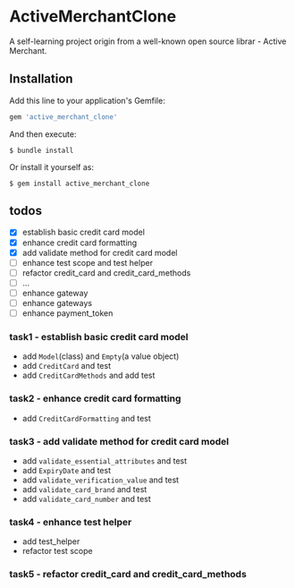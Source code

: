 # ActiveMerchantClone

A self-learning project origin from a well-known open source librar - Active Merchant.
## Installation

Add this line to your application's Gemfile:

```ruby
gem 'active_merchant_clone'
```

And then execute:

    $ bundle install

Or install it yourself as:

    $ gem install active_merchant_clone

## todos

- [x] establish basic credit card model
- [x] enhance credit card formatting
- [X] add validate method for credit card model
- [ ] enhance test scope and test helper
- [ ] refactor credit_card and credit_card_methods
- [ ] ...
- [ ] enhance gateway
- [ ] enhance gateways
- [ ] enhance payment_token

### task1 - establish basic credit card model
- add `Model`(class) and `Empty`(a value object)
- add `CreditCard` and test
- add `CreditCardMethods` and add test

### task2 - enhance credit card formatting
- add `CreditCardFormatting` and test

### task3 - add validate method for credit card model
- add `validate_essential_attributes` and test
- add `ExpiryDate` and test
- add `validate_verification_value` and test
- add `validate_card_brand` and test
- add `validate_card_number` and test

### task4 - enhance test helper
- add test_helper
- refactor test scope

### task5 - refactor credit_card and credit_card_methods
